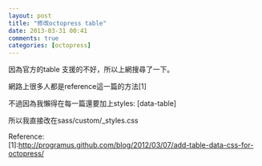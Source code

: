 ```yaml
---
layout: post
title: "修改octopress table"
date: 2013-03-31 00:41
comments: true
categories: [octopress]
---
```


因為官方的table 支援的不好，所以上網搜尋了一下。  

網路上很多人都是reference這一篇的方法[1]

不過因為我懶得在每一篇還要加上styles: [data-table]

所以我直接改在sass/custom/_styles.css




Reference:  
[1]:http://programus.github.com/blog/2012/03/07/add-table-data-css-for-octopress/
